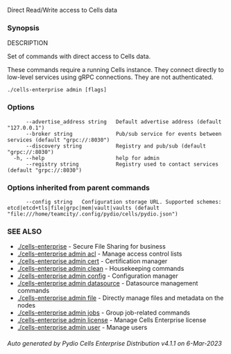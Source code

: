 Direct Read/Write access to Cells data

### Synopsis


DESCRIPTION

  Set of commands with direct access to Cells data.
	
  These commands require a running Cells instance. They connect directly to low-level services
  using gRPC connections. They are not authenticated.


```
./cells-enterprise admin [flags]
```

### Options

```
      --advertise_address string   Default advertise address (default "127.0.0.1")
      --broker string              Pub/sub service for events between services (default "grpc://:8030")
      --discovery string           Registry and pub/sub (default "grpc://:8030")
  -h, --help                       help for admin
      --registry string            Registry used to contact services (default "grpc://:8030")
```

### Options inherited from parent commands

```
      --config string   Configuration storage URL. Supported schemes: etcd|etcd+tls|file|grpc|mem|vault|vaults (default "file:///home/teamcity/.config/pydio/cells/pydio.json")
```

### SEE ALSO

* [./cells-enterprise](./cells-enterprise)	 - Secure File Sharing for business
* [./cells-enterprise admin acl](./cells-enterprise-admin-acl)	 - Manage access control lists
* [./cells-enterprise admin cert](./cells-enterprise-admin-cert)	 - Certification manager
* [./cells-enterprise admin clean](./cells-enterprise-admin-clean)	 - Housekeeping commands
* [./cells-enterprise admin config](./cells-enterprise-admin-config)	 - Configuration manager
* [./cells-enterprise admin datasource](./cells-enterprise-admin-datasource)	 - Datasource management commands
* [./cells-enterprise admin file](./cells-enterprise-admin-file)	 - Directly manage files and metadata on the nodes
* [./cells-enterprise admin jobs](./cells-enterprise-admin-jobs)	 - Group job-related commands
* [./cells-enterprise admin license](./cells-enterprise-admin-license)	 - Manage Cells Enterprise license
* [./cells-enterprise admin user](./cells-enterprise-admin-user)	 - Manage users

###### Auto generated by Pydio Cells Enterprise Distribution v4.1.1 on 6-Mar-2023
